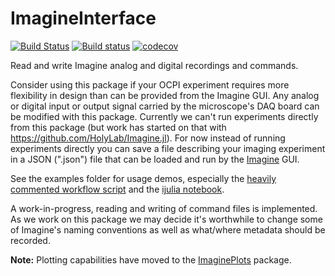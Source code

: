 # ImagineInterface
[![Build Status](https://travis-ci.com/HolyLab/ImagineInterface.svg?branch=master)](https://travis-ci.org/HolyLab/ImagineInterface)
[![Build status](https://ci.appveyor.com/api/projects/status/obywii010u9stx5f/branch/master?svg=true)](https://ci.appveyor.com/project/Cody-G/imagineinterface/branch/master)
[![codecov](https://codecov.io/gh/HolyLab/ImagineInterface/branch/master/graph/badge.svg)](https://codecov.io/gh/HolyLab/ImagineInterface)

Read and write Imagine analog and digital recordings and commands.

Consider using this package if your OCPI experiment requires more flexibility in design than can be provided from the Imagine GUI.  Any analog or digital input or output signal carried by the microscope's DAQ board can be modified with this package.  Currently we can't run experiments directly from this package (but work has started on that with https://github.com/HolyLab/Imagine.jl).  For now instead of running experiments directly you can save a file describing your imaging experiment in a JSON (".json") file that can be loaded and run by the [Imagine](https://github.com/HolyLab/Imagine) GUI.

See the examples folder for usage demos, especially the [heavily commented workflow script](https://github.com/HolyLab/ImagineInterface/blob/master/examples/workflow.jl) and the [ijulia notebook](https://github.com/HolyLab/ImagineInterface/blob/master/examples/presentation.ipynb).

A work-in-progress, reading and writing of command files is implemented.  As we work on this package we may decide it's worthwhile to change some of Imagine's naming conventions as well as what/where metadata should be recorded.

**Note:** Plotting capabilities have moved to the [ImaginePlots](https://github.com/HolyLab/ImaginePlots) package.
